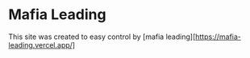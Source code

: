# Mafia Leading
This site was created to easy control by [mafia leading][https://mafia-leading.vercel.app/]
